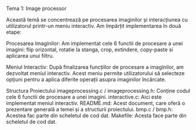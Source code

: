 Tema 1: Image processor

Această temă se concentrează pe procesarea imaginilor și interacțiunea cu utilizatorul printr-un meniu interactiv. Am împărțit implementarea în două etape:
 
Procesarea Imaginilor:
Am implementat cele 6 functii de procesare a unei imagini: flip orizontal, rotatie la stanga, crop, extindere, copy-paste si aplicarea unui filtru.

Meniul Interactiv:
După finalizarea funcțiilor de procesare a imaginilor, am dezvoltat meniul interactiv. Acest meniu permite utilizatorului să selecteze opțiuni pentru a aplica diferite operații asupra imaginilor încărcate.

Structura Proiectului
imageprocessing.c / imageprocessing.h: Conține codul cele 6 functii de procesare a unei imagini.
interactive.c: Aici este implementat meniul interactiv.
README.md: Acest document, care oferă o prezentare generală a temei și a structurii proiectului.
bmp.c / bmp.h: Acestea fac parte din scheletul de cod dat.
Makefile: Acesta face parte din scheletul de cod dat.
